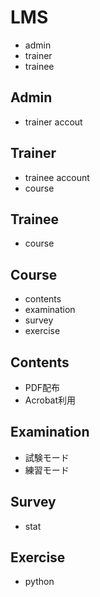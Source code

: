 # LMS
- admin
- trainer
- trainee

## Admin
- trainer accout

## Trainer
- trainee account
- course

## Trainee
- course

## Course
- contents
- examination
- survey
- exercise

## Contents
- PDF配布
- Acrobat利用

## Examination
- 試験モード
- 練習モード

## Survey
- stat

## Exercise
- python
